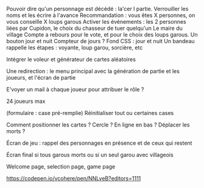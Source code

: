 Pouvoir dire qu'un personnage est décédé : la'cer l partie.
Verrouiller les noms et les écrire à l'avance
Recommandation : vous êtes X personnes, on vous conseille X loups garous
Activer les événements : les 2 personnes liées par Cupidon, le choix du chasseur de tuer quelqu'un
Le maire du village
Compte a rebours pour le vote, et pour le choix des loups garous. Un bouton jour et nuit
Compteur de jours ?
Fond CSS : jour et nuit
Un bandeau rappelle les étapes : voyante, loup garou, sorcière, etc

Intégrer le voleur et générateur de cartes aléatoires

Une redirection : le menu principal avec la génération de partie et les joueurs, et l'écran de partie

E'voyer un mail à chaque joueur pour attribuer le rôle ?

24 joueurs max

(formulaire : case pré-remplie)
Réinitialiser tout ou certaines cases

Comment positionner les cartes ? Cercle ? En ligne en bas ? Déplacer les morts ?

Écran de jeu : rappel des personnages en présence et de ceux qui restent

Écran final si tous garous morts ou si un seul garou avec villageois

Welcome page, selection page, game page

https://codepen.io/vcohere/pen/NNLyeB?editors=1111